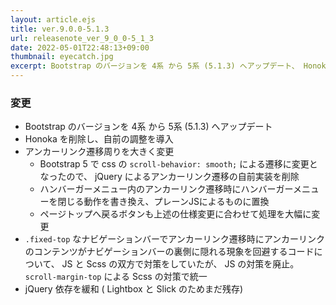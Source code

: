 ```yaml
---
layout: article.ejs
title: ver.9.0.0-5.1.3
url: releasenote_ver_9_0_0-5_1_3
date: 2022-05-01T22:48:13+09:00
thumbnail: eyecatch.jpg
excerpt: Bootstrap のバージョンを 4系 から 5系 (5.1.3) へアップデート、 Honoka を削除し自前の調整を導入、アンカーリンク遷移周りを大きく変更、 .fixed-top なナビゲーションバーでアンカーリンク遷移時にアンカーリンクのコンテンツがナビゲーションバーの裏側に隠れる現象を回避するコードについて、 JS と Scss の双方で対策をしていたが、 JS の対策を廃止。 scroll-margin-top による Scss の対策で統一、jQuery 依存を緩和 ( Lightbox と Slick のためまだ残存)
---
```


### 変更

- Bootstrap のバージョンを 4系 から 5系 (5.1.3) へアップデート
- Honoka を削除し、自前の調整を導入
- アンカーリンク遷移周りを大きく変更
    - Bootstrap 5 で css の `scroll-behavior: smooth;` による遷移に変更となったので、 jQuery によるアンカーリンク遷移の自前実装を削除
    - ハンバーガーメニュー内のアンカーリンク遷移時にハンバーガーメニューを閉じる動作を書き換え、プレーンJSによるものに置換
    - ページトップへ戻るボタンも上述の仕様変更に合わせて処理を大幅に変更
- `.fixed-top` なナビゲーションバーでアンカーリンク遷移時にアンカーリンクのコンテンツがナビゲーションバーの裏側に隠れる現象を回避するコードについて、 JS と Scss の双方で対策をしていたが、 JS の対策を廃止。 `scroll-margin-top` による Scss の対策で統一
- jQuery 依存を緩和 ( Lightbox と Slick のためまだ残存)